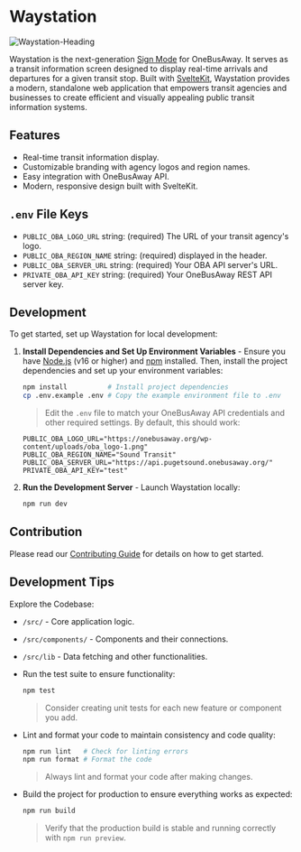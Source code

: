 # Waystation

![Waystation-Heading](https://github.com/user-attachments/assets/005a2d71-4e9e-4335-91a6-61270b3faeec)

Waystation is the next-generation [Sign Mode](https://developer.onebusaway.org/features/sign-mode) for OneBusAway. It serves as a transit information screen designed to display real-time arrivals and departures for a given transit stop. Built with [SvelteKit](https://kit.svelte.dev/), Waystation provides a modern, standalone web application that empowers transit agencies and businesses to create efficient and visually appealing public transit information systems.

## Features

- Real-time transit information display.
- Customizable branding with agency logos and region names.
- Easy integration with OneBusAway API.
- Modern, responsive design built with SvelteKit.

## `.env` File Keys

- `PUBLIC_OBA_LOGO_URL` string: (required) The URL of your transit agency's logo.
- `PUBLIC_OBA_REGION_NAME` string: (required) displayed in the header.
- `PUBLIC_OBA_SERVER_URL` string: (required) Your OBA API server's URL.
- `PRIVATE_OBA_API_KEY` string: (required) Your OneBusAway REST API server key.

## Development

To get started, set up Waystation for local development:

1. **Install Dependencies and Set Up Environment Variables** - Ensure you have [Node.js](https://nodejs.org/) (v16 or higher) and [npm](https://www.npmjs.com/) installed. Then, install the project dependencies and set up your environment variables:

   ```bash
   npm install          # Install project dependencies
   cp .env.example .env # Copy the example environment file to .env
   ```

   > Edit the `.env` file to match your OneBusAway API credentials and other required settings. By default, this should work:

   ```env
   PUBLIC_OBA_LOGO_URL="https://onebusaway.org/wp-content/uploads/oba_logo-1.png"
   PUBLIC_OBA_REGION_NAME="Sound Transit"
   PUBLIC_OBA_SERVER_URL="https://api.pugetsound.onebusaway.org/"
   PRIVATE_OBA_API_KEY="test"
   ```

2. **Run the Development Server** - Launch Waystation locally:
   ```bash
   npm run dev
   ```

## Contribution

Please read our [Contributing Guide](https://github.com/OneBusAway/waystation/blob/main/docs/contribution.md) for details on how to get started.

## Development Tips

Explore the Codebase:

- `/src/` - Core application logic.
- `/src/components/` - Components and their connections.
- `/src/lib` - Data fetching and other functionalities.

- Run the test suite to ensure functionality:

  ```bash
  npm test
  ```

  > Consider creating unit tests for each new feature or component you add.

- Lint and format your code to maintain consistency and code quality:

  ```bash
  npm run lint   # Check for linting errors
  npm run format # Format the code
  ```

  > Always lint and format your code after making changes.

- Build the project for production to ensure everything works as expected:
  ```bash
  npm run build
  ```
  > Verify that the production build is stable and running correctly with `npm run preview`.
